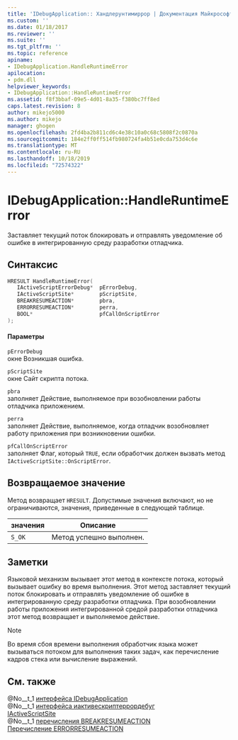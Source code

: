 ```yaml
---
title: 'IDebugApplication:: Хандлерунтимиррор | Документация Майкрософт'
ms.custom: ''
ms.date: 01/18/2017
ms.reviewer: ''
ms.suite: ''
ms.tgt_pltfrm: ''
ms.topic: reference
apiname:
- IDebugApplication.HandleRuntimeError
apilocation:
- pdm.dll
helpviewer_keywords:
- IDebugApplication::HandleRuntimeError
ms.assetid: f8f3bbaf-09e5-4d01-8a35-f380bc7ff8ed
caps.latest.revision: 8
author: mikejo5000
ms.author: mikejo
manager: ghogen
ms.openlocfilehash: 2fd4ba2b811cd6c4e38c10a0c68c5808f2c0870a
ms.sourcegitcommit: 184e2ff0ff514fb980724fa4b51e0cda753d4c6e
ms.translationtype: MT
ms.contentlocale: ru-RU
ms.lasthandoff: 10/18/2019
ms.locfileid: "72574322"
---
```

# <a name="idebugapplicationhandleruntimeerror"></a>IDebugApplication::HandleRuntimeError
Заставляет текущий поток блокировать и отправлять уведомление об ошибке в интегрированную среду разработки отладчика.  
  
## <a name="syntax"></a>Синтаксис  
  
```cpp
HRESULT HandleRuntimeError(  
   IActiveScriptErrorDebug*  pErrorDebug,  
   IActiveScriptSite*        pScriptSite,  
   BREAKRESUMEACTION*        pbra,  
   ERRORRESUMEACTION*        perra,  
   BOOL*                     pfCallOnScriptError  
);  
```  
  
#### <a name="parameters"></a>Параметры  
 `pErrorDebug`  
 окне Возникшая ошибка.  
  
 `pScriptSite`  
 окне Сайт скрипта потока.  
  
 `pbra`  
 заполняет Действие, выполняемое при возобновлении работы отладчика приложением.  
  
 `perra`  
 заполняет Действие, выполняемое, когда отладчик возобновляет работу приложения при возникновении ошибки.  
  
 `pfCallOnScriptError`  
 заполняет Флаг, который `TRUE`, если обработчик должен вызвать метод `IActiveScriptSite::OnScriptError`.  
  
## <a name="return-value"></a>Возвращаемое значение  
 Метод возвращает `HRESULT`. Допустимые значения включают, но не ограничиваются, значения, приведенные в следующей таблице.  
  
|значения|Описание|  
|-----------|-----------------|  
|`S_OK`|Метод успешно выполнен.|  
  
## <a name="remarks"></a>Заметки  
 Языковой механизм вызывает этот метод в контексте потока, который вызывает ошибку во время выполнения. Этот метод заставляет текущий поток блокировать и отправлять уведомление об ошибке в интегрированную среду разработки отладчика. При возобновлении работы приложения интегрированной средой разработки отладчика этот метод возвращает и выполняемое действие.  
  
> [!NOTE]
> Во время сбоя времени выполнения обработчик языка может вызываться потоком для выполнения таких задач, как перечисление кадров стека или вычисление выражений.  
  
## <a name="see-also"></a>См. также  
 @No__t_1 [интерфейса IDebugApplication](../../winscript/reference/idebugapplication-interface.md)  
 @No__t_1 [интерфейса иактивескриптеррордебуг](../../winscript/reference/iactivescripterrordebug-interface.md)  
 [IActiveScriptSite](../../winscript/reference/iactivescriptsite.md)    
 @No__t_1 [перечисления BREAKRESUMEACTION](../../winscript/reference/breakresumeaction-enumeration.md)  
 [Перечисление ERRORRESUMEACTION](../../winscript/reference/errorresumeaction-enumeration.md)